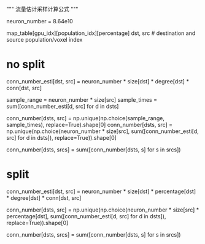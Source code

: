 """
流量估计采样计算公式
"""

neuron_number = 8.64e10

map_table[gpu_idx][population_idx][percentage]
dst, src  # destination and source population/voxel index

# no split
conn_number_esti[dst, src] = neuron_number * size[dst] * degree[dst] * conn[dst, src]

sample_range = neuron_number * size[src]
sample_times = sum([conn_number_esti[d, src] for d in dsts]

conn_number[dsts, src] = np.unique(np.choice(sample_range, sample_times), replace=True).shape[0]
conn_number[dsts, src] = np.unique(np.choice(neuron_number * size[src],
                                             sum([conn_number_esti[d, src] for d in dsts]),
                                             replace=True)).shape[0]

conn_number[dsts, srcs] = sum([conn_number[dsts, s] for s in srcs])

# split
conn_number_esti[dst, src] = neuron_number * size[dst] * percentage[dst] * degree[dst] * conn[dst, src]

conn_number[dsts, src] = np.unique(np.choice(neuron_number * size[src] * percentage[dst],
                                             sum([conn_number_esti[d, src] for d in dsts]),
                                             replace=True)).shape[0]

conn_number[dsts, srcs] = sum([conn_number[dsts, s] for s in srcs])
